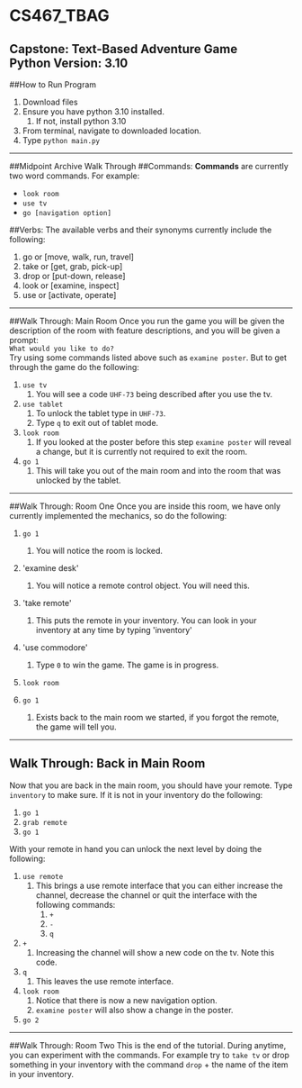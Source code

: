 # CS467_TBAG
Capstone: Text-Based Adventure Game
<br/>
Python Version: 3.10
---
##How to Run Program
1. Download files
2. Ensure you have python 3.10 installed.
   1. If not, install python 3.10
3. From terminal, navigate to downloaded location.
4. Type `python main.py`
---
##Midpoint Archive Walk Through
##Commands:
**Commands** are currently two word commands. For example:
</br>
* `look room`
* `use tv`
* `go [navigation option]`

##Verbs:
The available verbs and their synonyms currently include the following:
1. go or [move, walk, run, travel]
2. take or [get, grab, pick-up]
3. drop or [put-down, release]
4. look or [examine, inspect]
5. use or [activate, operate]

---
##Walk Through: Main Room
Once you run the game you will be given the description of the room with feature descriptions, and you will be given a prompt:
</br>
`What would you like to do? `
</br>
Try using some commands listed above such as `examine poster`. But to get through the game do the following:
1. `use tv`
   1. You will see a code `UHF-73` being described after you use the tv.
2. `use tablet`
   1. To unlock the tablet type in `UHF-73`.
   2. Type `q` to exit out of tablet mode. 
3. `look room`
   1. If you looked at the poster before this step `examine poster` will reveal a change, but it is currently not required to exit the room.
4. `go 1`
   1. This will take you out of the main room and into the room that was unlocked by the tablet. 
---
##Walk Through: Room One
Once you are inside this room, we have only currently implemented the mechanics, so do the following:
1. `go 1`
   1. You will notice the room is locked. 
   
2. 'examine desk'
   1. You will notice a remote control object. You will need this.
   
3. 'take remote'
   1. This puts the remote in your inventory. You can look in your inventory at any time by typing 'inventory'
4. 'use commodore'
   1. Type `0` to win the game. The game is in progress. 
5. `look room`
6. `go 1`
   1. Exists back to the main room we started, if you forgot the remote, the game will tell you. 
---
## Walk Through: Back in Main Room
Now that you are back in the main room, you should have your remote. Type `inventory` to make sure. If it is not in your inventory do the following:
1. `go 1`
2. `grab remote`
3. `go 1`

With your remote in hand you can unlock the next level by doing the following:
1. `use remote`
   1. This brings a use remote interface that you can either increase the channel, decrease the channel or quit the interface with the following commands:
      1. `+`
      2. `-`
      3. `q`
2. `+`
   1. Increasing the channel will show a new code on the tv. Note this code. 
3. `q`
   1. This leaves the use remote interface.
4. `look room`
   1. Notice that there is now a new navigation option. 
   2. `examine poster` will also show a change in the poster. 
5. `go 2`
---
##Walk Through: Room Two
This is the end of the tutorial. During anytime, you can experiment with the commands. For example try to `take tv` or drop something in your inventory with the command `drop` + the name of the item in your inventory. 


